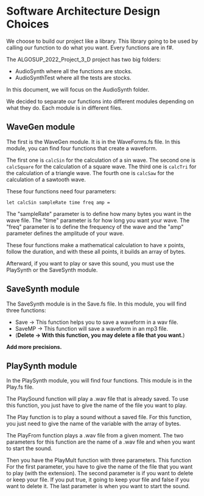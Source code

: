 # Software Architecture Design Choices

We choose to build our project like a library.
This library going to be used by calling our function to do what you want.
Every functions are in f#.

The ALGOSUP_2022_Project_3_D project has two big folders:

- AudioSynth where all the functions are stocks.
- AudioSynthTest where all the tests are stocks.

In this document, we will focus on the AudioSynth folder. 

We decided to separate our functions into different modules depending on what they do. Each module is in different files.

## WaveGen module

The first is the WaveGen module. It is in the WaveForms.fs file. In this module, you can find four functions that create a waveform. 

The first one is `calcSin` for the calculation of a sin wave.
The second one is `calcSquare` for the calculation of a square wave.
The third one is `calcTri` for the calculation of a triangle wave.
The fourth one is `calcSaw` for the calculation of a sawtooth wave.

These four functions need four parameters:

    let calcSin sampleRate time freq amp =

The "sampleRate" parameter is to define how many bytes you want in the wave file. The "time" parameter is for how long you want your wave. The "freq" parameter is to define the frequency of the wave and the "amp" parameter defines the amplitude of your wave.  

These four functions make a mathematical calculation to have x points, follow the duration, and with these all points, it builds an array of bytes.

Afterward, if you want to play or save this sound, you must use the PlaySynth or the SaveSynth module.


## SaveSynth module

The SaveSynth module is in the Save.fs file. In this module, you will find three functions:

- Save -> This function helps you to save a waveform in a wav file.
- SaveMP -> This function will save a waveform in an mp3 file.
- (**Delete -> With this function, you may delete a file that you want.**)

**Add more precisions.** 


## PlaySynth module

In the PlaySynth module, you will find four functions. This module is in the Play.fs file.

The PlaySound function will play a .wav file that is already saved.
To use this function, you just have to give the name of the file you want to play.

The Play function is to play a sound without a saved file. 
For this function, you just need to give the name of the variable with the array of bytes.

The PlayFrom function plays a .wav file from a given moment.
The two parameters for this function are the name of a .wav file and when you want to start the sound.

Then you have the PlayMult function with three parameters. This function 
For the first parameter, you have to give the name of the file that you want to play (with the extension).
The second parameter is if you want to delete or keep your file. If you put true, it going to keep your file and false if you want to delete it.
The last parameter is when you want to start the sound.


